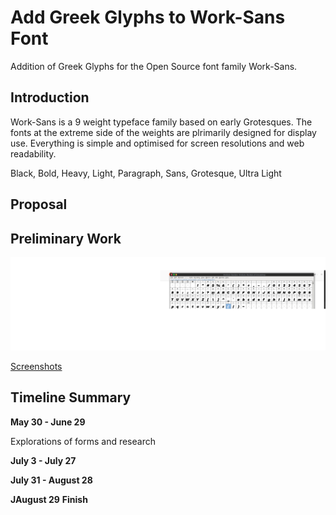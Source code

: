 # Add Greek Glyphs to Work-Sans Font 
Addition of Greek Glyphs for the Open Source font family Work-Sans.
## Introduction 
Work-Sans is a 9 weight typeface family based on early Grotesques. The fonts at the extreme side of the weights are plrimarily designed for display use. Everything is simple and optimised for screen resolutions and web readability.

Black, Bold, Heavy, Light, Paragraph, Sans, Grotesque, Ultra Light
## Proposal

## Preliminary Work

![Sample170827](https://github.com/An0u/GSoC2019-GreekFonts/blob/master/Documentation/images/font-example.png?raw=true)

[Screenshots](/Documentation/images/font1.png)

## Timeline Summary

**May 30 - June 29** 

Explorations of forms and research 

**July 3 - July 27**

**July 31 - August 28**

**JAugust 29**
**Finish**


